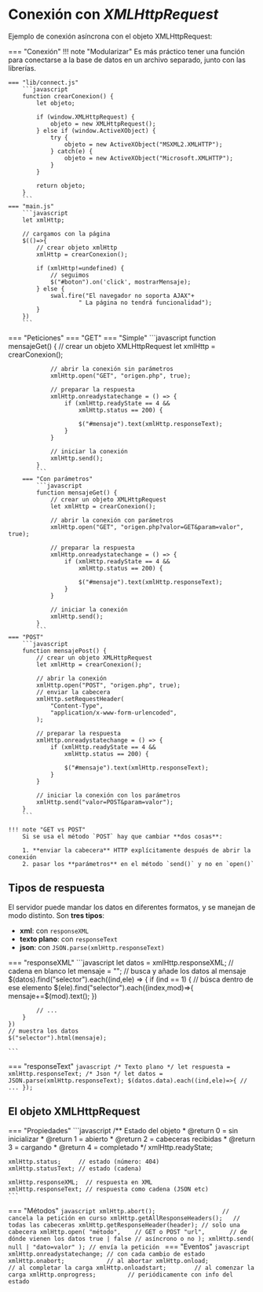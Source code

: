 # Conexión con _XMLHttpRequest_

Ejemplo de conexión asíncrona con el objeto XMLHttpRequest:

=== "Conexión"
    !!! note "Modularizar"
        Es más práctico tener una función para conectarse a la base de datos en un archivo separado, junto con las librerías.

    === "lib/connect.js"
        ```javascript
        function crearConexion() {
            let objeto;

            if (window.XMLHttpRequest) {
                objeto = new XMLHttpRequest();
            } else if (window.ActiveXObject) {
                try {
                    objeto = new ActiveXObject("MSXML2.XMLHTTP");
                } catch(e) {
                    objeto = new ActiveXObject("Microsoft.XMLHTTP");
                }
            }

            return objeto;
        }
        ```
    === "main.js"
        ```javascript
        let xmlHttp;

        // cargamos con la página
        $(()=>{
            // crear objeto xmlHttp
            xmlHttp = crearConexion();

            if (xmlHttp!=undefined) {
                // seguimos
                $("#boton").on('click', mostrarMensaje);
            } else {
                swal.fire("El navegador no soporta AJAX"+
                        " La página no tendrá funcionalidad");
            }
        })
        ```
=== "Peticiones"
    === "GET"
        === "Simple"
            ```javascript
            function mensajeGet() {
                // crear un objeto XMLHttpRequest
                let xmlHttp = crearConexion();

                // abrir la conexión sin parámetros
                xmlHttp.open("GET", "origen.php", true); 

                // preparar la respuesta
                xmlHttp.onreadystatechange = () => {
                    if (xmlHttp.readyState == 4 &&
                        xmlHttp.status == 200) {

                        $("#mensaje").text(xmlHttp.responseText);
                    }
                }

                // iniciar la conexión
                xmlHttp.send();
            }
            ```
        === "Con parámetros"
            ```javascript
            function mensajeGet() {
                // crear un objeto XMLHttpRequest
                let xmlHttp = crearConexion();

                // abrir la conexión con parámetros
                xmlHttp.open("GET", "origen.php?valor=GET&param=valor", true); 

                // preparar la respuesta
                xmlHttp.onreadystatechange = () => {
                    if (xmlHttp.readyState == 4 &&
                        xmlHttp.status == 200) {

                        $("#mensaje").text(xmlHttp.responseText);
                    }
                }

                // iniciar la conexión
                xmlHttp.send();
            }
            ```
    === "POST"
        ```javascript
        function mensajePost() {
            // crear un objeto XMLHttpRequest
            let xmlHttp = crearConexion();

            // abrir la conexión
            xmlHttp.open("POST", "origen.php", true); 
            // enviar la cabecera
            xmlHttp.setRequestHeader(
                "Content-Type",
                "application/x-www-form-urlencoded",
            );

            // preparar la respuesta
            xmlHttp.onreadystatechange = () => {
                if (xmlHttp.readyState == 4 &&
                    xmlHttp.status == 200) {

                    $("#mensaje").text(xmlHttp.responseText);
                }
            }

            // iniciar la conexión con los parámetros
            xmlHttp.send("valor=POST&param=valor");
        }
        ```

    !!! note "GET vs POST"
        Si se usa el método `POST` hay que cambiar **dos cosas**:

        1. **enviar la cabecera** HTTP explícitamente después de abrir la conexión
        2. pasar los **parámetros** en el método `send()` y no en `open()`

## Tipos de respuesta

El servidor puede mandar los datos en diferentes formatos, y se manejan de modo distinto. Son **tres tipos**:

- **xml**: con `responseXML`
- **texto plano**: con `responseText`
- **json**: con `JSON.parse(xmlHttp.responseText)`

=== "responseXML"
    ```javascript
    let datos = xmlHttp.responseXML;
    // cadena en blanco
    let mensaje = "";
    // busca y añade los datos al mensaje
    $(datos).find("selector").each((ind,ele) => {
        if (ind == 1) {
            // búsca dentro de ese elemento
            $(ele).find("selector").each((index,mod)=>{
                mensaje+=$(mod).text();
            })

            // ...
        }
    })
    // muestra los datos
    $("selector").html(mensaje);
    
    ```
=== "responseText"
    ```javascript
    /* Texto plano */
    let respuesta = xmlHttp.responseText;
    /* Json */
    let datos = JSON.parse(xmlHttp.responseText);
    $(datos.data).each((ind,ele)=>{
        // ...
    });
    ```

## El objeto XMLHttpRequest

=== "Propiedades"
    ```javascript
    /** Estado del objeto
     * @return 0 = sin inicializar
     * @return 1 = abierto
     * @return 2 = cabeceras recibidas
     * @return 3 = cargando
     * @return 4 = completado
     */
    xmlHttp.readyState;

    xmlHttp.status;     // estado (número: 404)
    xmlHttp.statusText; // estado (cadena)

    xmlHttp.responseXML;  // respuesta en XML
    xmlHttp.responseText; // respuesta como cadena (JSON etc)
    ```
=== "Métodos"
    ```javascript
    xmlHttp.abort();                   // cancela la petición en curso
    xmlHttp.getAllResponseHeaders();   // todas las cabeceras
    xmlHttp.getResponseHeader(header); // solo una cabecera
    xmlHttp.open(
        "método",    // GET o POST
        "url",       // de dónde vienen los datos
        true | false // asíncrono o no
    );
    xmlHttp.send( null | "dato=valor" ); // envía la petición
    ```
=== "Eventos"
    ```javascript
    xmlHttp.onreadystatechange; // con cada cambio de estado
    xmlHttp.onabort;            // al abortar
    xmlHttp.onload;             // al completar la carga
    xmlHttp.onloadstart;        // al comenzar la carga
    xmlHttp.onprogress;         // periódicamente con info del estado
    ```
